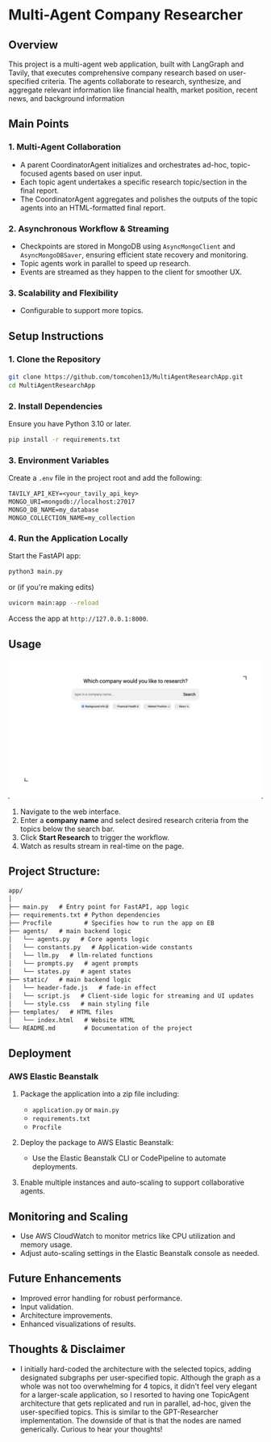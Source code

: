 # Multi-Agent Company Researcher

## Overview
This project is a multi-agent web application, built with LangGraph and Tavily, that executes comprehensive company research based on user-specified criteria. The agents collaborate to research, synthesize, and aggregate relevant information like financial health, market position, recent news, and background information

## Main Points

### 1. **Multi-Agent Collaboration**
- A parent CoordinatorAgent initializes and orchestrates ad-hoc, topic-focused agents based on user input.
- Each topic agent undertakes a specific research topic/section in the final report.
- The CoordinatorAgent aggregates and polishes the outputs of the topic agents into an HTML-formatted final report.

### 2. **Asynchronous Workflow & Streaming**
- Checkpoints are stored in MongoDB using `AsyncMongoClient` and `AsyncMongoDBSaver`, ensuring efficient state recovery and monitoring.
- Topic agents work in parallel to speed up research.
- Events are streamed as they happen to the client for smoother UX.


### 3. **Scalability and Flexibility**
- Configurable to support more topics.


## Setup Instructions

### 1. **Clone the Repository**
```bash
git clone https://github.com/tomcohen13/MultiAgentResearchApp.git
cd MultiAgentResearchApp
```

### 2. **Install Dependencies**
Ensure you have Python 3.10 or later.
```bash
pip install -r requirements.txt
```

### 3. **Environment Variables**
Create a `.env` file in the project root and add the following:
```
TAVILY_API_KEY=<your_tavily_api_key>
MONGO_URI=mongodb://localhost:27017
MONGO_DB_NAME=my_database
MONGO_COLLECTION_NAME=my_collection
```

### 4. **Run the Application Locally**
Start the FastAPI app:
```bash
python3 main.py
```
or (if you're making edits)
```bash
uvicorn main:app --reload
```
Access the app at `http://127.0.0.1:8000`.


## Usage

![alt ui](static/images/ui-screenshot.png "The UI")

1. Navigate to the web interface.
2. Enter a **company name** and select desired research criteria from the topics below the search bar.
3. Click **Start Research** to trigger the workflow.
4. Watch as results stream in real-time on the page.


## **Project Structure:**
```
app/
│
├── main.py   # Entry point for FastAPI, app logic
├── requirements.txt # Python dependencies
├── Procfile         # Specifies how to run the app on EB
├── agents/   # main backend logic
│   └── agents.py   # Core agents logic
│   └── constants.py   # Application-wide constants
│   └── llm.py   # llm-related functions
│   └── prompts.py   # agent prompts
│   └── states.py   # agent states
├── static/   # main backend logic
│   └── header-fade.js   # fade-in effect
│   └── script.js   # Client-side logic for streaming and UI updates
│   └── style.css   # main styling file
├── templates/   # HTML files
│   └── index.html   # Website HTML
└── README.md        # Documentation of the project
```

## Deployment

### AWS Elastic Beanstalk
1. Package the application into a zip file including:
   - `application.py` or `main.py`
   - `requirements.txt`
   - `Procfile`

2. Deploy the package to AWS Elastic Beanstalk:
   - Use the Elastic Beanstalk CLI or CodePipeline to automate deployments.

3. Enable multiple instances and auto-scaling to support collaborative agents.


## Monitoring and Scaling

- Use AWS CloudWatch to monitor metrics like CPU utilization and memory usage.
- Adjust auto-scaling settings in the Elastic Beanstalk console as needed.


## Future Enhancements
- Improved error handling for robust performance.
- Input validation.
- Architecture improvements.
- Enhanced visualizations of results.

## Thoughts & Disclaimer
- I initially hard-coded the architecture with the selected topics, adding designated subgraphs per user-specified topic. Although the graph as a whole was not too overwhelming for 4 topics, it didn't feel very elegant for a larger-scale application, so I resorted to having one TopicAgent architecture that gets replicated and run in parallel, ad-hoc, given the user-specified topics. This is similar to the GPT-Researcher implementation. The downside of that is that the nodes are named generically. Curious to hear your thoughts!
